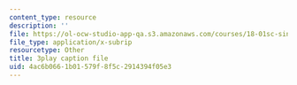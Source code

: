 ```yaml
---
content_type: resource
description: ''
file: https://ol-ocw-studio-app-qa.s3.amazonaws.com/courses/18-01sc-single-variable-calculus-fall-2010/4ac6b0661b01579f8f5c2914394f05e3_60VGKnYBpbg.vtt
file_type: application/x-subrip
resourcetype: Other
title: 3play caption file
uid: 4ac6b066-1b01-579f-8f5c-2914394f05e3
---
```

